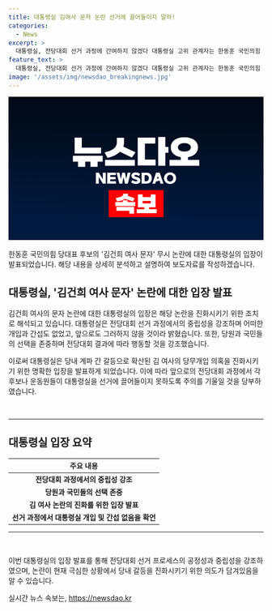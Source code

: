 ```yaml
---
title: 대통령실 김여사 문자 논란 선거에 끌어들이지 말라!
categories:
  - News
excerpt: >
  대통령실, 전당대회 선거 과정에 간여하지 않겠다 대통령실 고위 관계자는 한동훈 국민의힘 당대표 후보의 김건희 여사 문자 논란에 대해 입장을 밝혔다. 각 후보나 운동원들이 대통령실을 선거에 끌어들이는 일이 없도록 주의를 기울일 것을 당부하였으며, 전당대회 과정에서 일체의 개입과 간여를 하지 않았고 앞으로도 그럴 것이 아니라고 강조했다. 이에 대한 대중의 반응이 예상된다.
feature_text: >
  대통령실, 전당대회 선거 과정에 간여하지 않겠다 대통령실 고위 관계자는 한동훈 국민의힘 당대표 후보의 김건희 여사 문자 논란에 대해 입장을 밝혔다. 각 후보나 운동원들이 대통령실을 선거에 끌어들이는 일이 없도록 주의를 기울일 것을 당부하였으며, 전당대회 과정에서 일체의 개입과 간여를 하지 않았고 앞으로도 그럴 것이 아니라고 강조했다. 이에 대한 대중의 반응이 예상된다.
image: '/assets/img/newsdao_breakingnews.jpg'
---
```


<p><img src="/assets/img/newsdao_breakingnews.jpg" alt="ontimetimes 속보" /></p>

<p>한동훈 국민의힘 당대표 후보의 '김건희 여사 문자' 무시 논란에 대한 대통령실의 입장이 발표되었습니다. 해당 내용을 상세히 분석하고 설명하여 보도자료를 작성하겠습니다.</p>

<h2 data-ke-size="size26">대통령실, '김건희 여사 문자' 논란에 대한 입장 발표</h2>

<p>김건희 여사의 문자 논란에 대한 대통령실의 입장은 해당 논란을 진화시키기 위한 조치로 해석되고 있습니다. 대통령실은 전당대회 선거 과정에서의 중립성을 강조하며 어떠한 개입과 간섭도 없었고, 앞으로도 그러하지 않을 것이라 밝혔습니다. 또한, 당원과 국민들의 선택을 존중하며 전당대회 결과에 따라 행동할 것을 강조했습니다.</p>

<p>이로써 대통령실은 당내 계파 간 갈등으로 확산된 김 여사의 당무개입 의혹을 진화시키기 위한 명확한 입장을 발표하게 되었습니다. 이에 따라 앞으로의 전당대회 과정에서 각 후보나 운동원들이 대통령실을 선거에 끌어들이지 못하도록 주의를 기울일 것을 당부하였습니다. </p>

<p data-ke-size="size16">&nbsp;</p>

<hr>

<h2 data-ke-size="size26">대통령실 입장 요약</h2>

<table>
<thead>
<tr>
<th><b>주요 내용</b></th>
</tr>
</thead>
<tbody>
<tr>
<td style="text-align: center; height: 17px;"><b>전당대회 과정에서의 중립성 강조</b></td>
</tr>
<tr>
<td style="text-align: center; height: 17px;"><b>당원과 국민들의 선택 존중</b></td>
</tr>
<tr>
<td style="text-align: center; height: 17px;"><b>김 여사 논란의 진화를 위한 입장 발표</b></td>
</tr>
<tr>
<td style="text-align: center; height: 17px;"><b>선거 과정에서 대통령실 개입 및 간섭 없음을 확언</b></td>
</tr>
</tbody>
</table>

<hr>

<p data-ke-size="size16">&nbsp;</p>

<p>이번 대통령실의 입장 발표를 통해 전당대회 선거 프로세스의 공정성과 중립성을 강조하였으며, 논란이 현재 극심한 상황에서 당내 갈등을 진화시키기 위한 의도가 담겨있음을 알 수 있습니다.</p>
실시간 뉴스 속보는, <a href="https://newsdao.kr" rel="dofollow">https://newsdao.kr</a>



